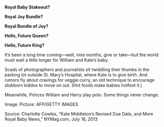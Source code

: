 **Royal Baby Stakeout?**

**Royal Joy Bundle?**

**Royal Bundle of Joy?**

**Hello, Future Queen?**

**Hello, Future King?**

It’s been a long time coming—well, nine months, give or take—but the world must wait a little longer for William and Kate’s baby.  

Scads of photographers and journalists sit twiddling their thumbs in the parking lot outside St. Mary’s Hospital, where Kate is to give birth. And rumors fly about cravings for veggie curry, an old technique to encourage stubborn kiddos to move on out. (Hot foods make babies hotfoot it.)  

Meanwhile, Princes William and Harry play polo. Some things never change.

Image: Picture: AFP/GETTY IMAGES

Source: Charlotte Cowles, “Kate Middleton’s Revised Due Date, and More Royal Baby News,” NYMag.com, July 16, 2013

